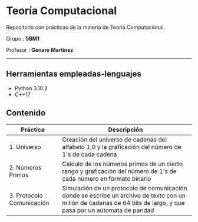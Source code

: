 # Teoría Computacional

Repositorio con prácticas de la materia de Teoría Computacional. 

Grupo : **5BM1**

Profesor : **Genaro Martínez**

----
## Herramientas empleadas-lenguajes

- Python 3.10.2
- C++17

## Contenido
| Práctica | Descripción |
|  ----    |--------     |
|1. Universo  | Creación del universo de cadenas del alfabeto 1,0 y la graficación del número de 1's de cada cadena|
|2. Números Primos   | Calculo de los números primos de un cierto rango y graficación del número de 1's de cada número en formato binario |
|3. Protocolo Comunicación | Simulación de un protocolo de comunicación donde se escribe un archivo de texto con un millón de cadenas de 64 bits de largo, y que pasa por un aútomata de paridad|

